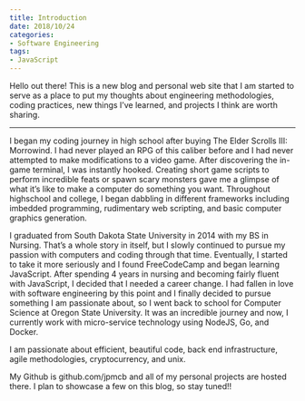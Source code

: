 ```yaml
---
title: Introduction
date: 2018/10/24
categories:
- Software Engineering
tags:
- JavaScript
---
```

Hello out there! This is a new blog and personal web site that I am started to serve as a place to put my thoughts about engineering methodologies, coding practices, new things I’ve learned, and projects I think are worth sharing. 

---
I began my coding journey in high school after buying The Elder Scrolls III: Morrowind. I had never played an RPG of this caliber before and I had never attempted to make modifications to a video game. After discovering the in-game terminal, I was instantly hooked. Creating short game scripts to perform incredible feats or spawn scary monsters gave me a glimpse of what it’s like to make a computer do something you want. Throughout highschool and college, I began dabbling in different frameworks including imbedded programming, rudimentary web scripting, and basic computer graphics generation. 

I graduated from South Dakota State University in 2014 with my BS in Nursing. That’s a whole story in itself, but I slowly continued to pursue my passion with computers and coding through that time. Eventually, I started to take it more seriously and I found FreeCodeCamp and began learning JavaScript. After spending 4 years in nursing and becoming fairly fluent with JavaScript, I decided that I needed a career change. I had fallen in love with software engineering by this point and I finally decided to pursue something I am passionate about, so I went back to school for Computer Science at Oregon State University. It was an incredible journey and now, I currently work with micro-service technology using NodeJS, Go, and Docker.

I am passionate about efficient, beautiful code, back end infrastructure, agile methodologies, cryptocurrency, and unix. 

My Github is github.com/jpmcb and all of my personal projects are hosted there. I plan to showcase a few on this blog, so stay tuned!!
